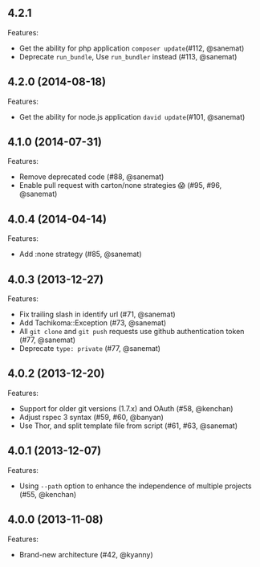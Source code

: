 ## 4.2.1

Features:
  - Get the ability for php application `composer update`(#112, @sanemat)
  - Deprecate `run_bundle`, Use `run_bundler` instead (#113, @sanemat)

## 4.2.0 (2014-08-18)

Features:
  - Get the ability for node.js application `david update`(#101, @sanemat)

## 4.1.0 (2014-07-31)

Features:
  - Remove deprecated code (#88, @sanemat)
  - Enable pull request with carton/none strategies :scream: (#95, #96, @sanemat)

## 4.0.4 (2014-04-14)

Features:
  - Add :none strategy (#85, @sanemat)

## 4.0.3 (2013-12-27)

Features:

  - Fix trailing slash in identify url (#71, @sanemat)
  - Add Tachikoma::Exception (#73, @sanemat)
  - All `git clone` and `git push` requests use github authentication token (#77, @sanemat)
  - Deprecate `type: private` (#77, @sanemat)

## 4.0.2 (2013-12-20)

Features:

  - Support for older git versions (1.7.x) and OAuth (#58, @kenchan)
  - Adjust rspec 3 syntax (#59, #60, @banyan)
  - Use Thor, and split template file from script (#61, #63, @sanemat)

## 4.0.1 (2013-12-07)

Features:

  -  Using `--path` option to enhance the independence of multiple projects (#55, @kenchan)

## 4.0.0 (2013-11-08)

Features:

  - Brand-new architecture (#42, @kyanny)
